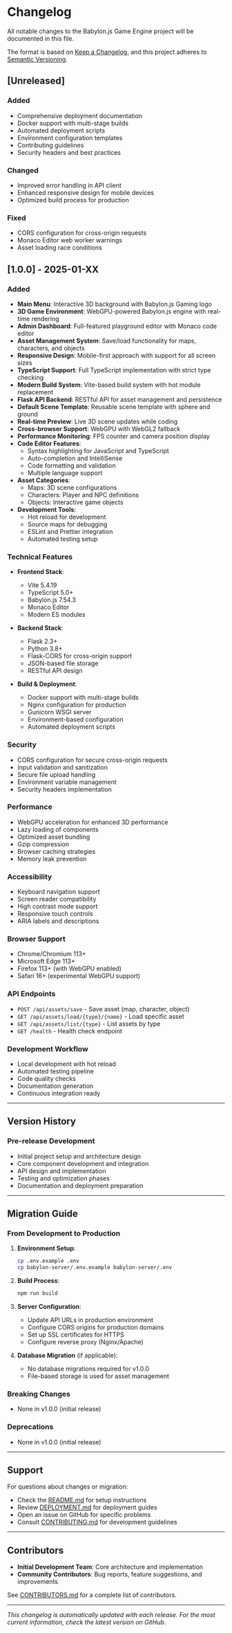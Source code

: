 # Changelog

All notable changes to the Babylon.js Game Engine project will be documented in this file.

The format is based on [Keep a Changelog](https://keepachangelog.com/en/1.0.0/),
and this project adheres to [Semantic Versioning](https://semver.org/spec/v2.0.0.html).

## [Unreleased]

### Added
- Comprehensive deployment documentation
- Docker support with multi-stage builds
- Automated deployment scripts
- Environment configuration templates
- Contributing guidelines
- Security headers and best practices

### Changed
- Improved error handling in API client
- Enhanced responsive design for mobile devices
- Optimized build process for production

### Fixed
- CORS configuration for cross-origin requests
- Monaco Editor web worker warnings
- Asset loading race conditions

## [1.0.0] - 2025-01-XX

### Added
- **Main Menu**: Interactive 3D background with Babylon.js Gaming logo
- **3D Game Environment**: WebGPU-powered Babylon.js engine with real-time rendering
- **Admin Dashboard**: Full-featured playground editor with Monaco code editor
- **Asset Management System**: Save/load functionality for maps, characters, and objects
- **Responsive Design**: Mobile-first approach with support for all screen sizes
- **TypeScript Support**: Full TypeScript implementation with strict type checking
- **Modern Build System**: Vite-based build system with hot module replacement
- **Flask API Backend**: RESTful API for asset management and persistence
- **Default Scene Template**: Reusable scene template with sphere and ground
- **Real-time Preview**: Live 3D scene updates while coding
- **Cross-browser Support**: WebGPU with WebGL2 fallback
- **Performance Monitoring**: FPS counter and camera position display
- **Code Editor Features**:
  - Syntax highlighting for JavaScript and TypeScript
  - Auto-completion and IntelliSense
  - Code formatting and validation
  - Multiple language support
- **Asset Categories**:
  - Maps: 3D scene configurations
  - Characters: Player and NPC definitions
  - Objects: Interactive game objects
- **Development Tools**:
  - Hot reload for development
  - Source maps for debugging
  - ESLint and Prettier integration
  - Automated testing setup

### Technical Features
- **Frontend Stack**:
  - Vite 5.4.19
  - TypeScript 5.0+
  - Babylon.js 7.54.3
  - Monaco Editor
  - Modern ES modules

- **Backend Stack**:
  - Flask 2.3+
  - Python 3.8+
  - Flask-CORS for cross-origin support
  - JSON-based file storage
  - RESTful API design

- **Build & Deployment**:
  - Docker support with multi-stage builds
  - Nginx configuration for production
  - Gunicorn WSGI server
  - Environment-based configuration
  - Automated deployment scripts

### Security
- CORS configuration for secure cross-origin requests
- Input validation and sanitization
- Secure file upload handling
- Environment variable management
- Security headers implementation

### Performance
- WebGPU acceleration for enhanced 3D performance
- Lazy loading of components
- Optimized asset bundling
- Gzip compression
- Browser caching strategies
- Memory leak prevention

### Accessibility
- Keyboard navigation support
- Screen reader compatibility
- High contrast mode support
- Responsive touch controls
- ARIA labels and descriptions

### Browser Support
- Chrome/Chromium 113+
- Microsoft Edge 113+
- Firefox 113+ (with WebGPU enabled)
- Safari 16+ (experimental WebGPU support)

### API Endpoints
- `POST /api/assets/save` - Save asset (map, character, object)
- `GET /api/assets/load/{type}/{name}` - Load specific asset
- `GET /api/assets/list/{type}` - List assets by type
- `GET /health` - Health check endpoint

### Development Workflow
- Local development with hot reload
- Automated testing pipeline
- Code quality checks
- Documentation generation
- Continuous integration ready

---

## Version History

### Pre-release Development
- Initial project setup and architecture design
- Core component development and integration
- API design and implementation
- Testing and optimization phases
- Documentation and deployment preparation

---

## Migration Guide

### From Development to Production

1. **Environment Setup**:
   ```bash
   cp .env.example .env
   cp babylon-server/.env.example babylon-server/.env
   ```

2. **Build Process**:
   ```bash
   npm run build
   ```

3. **Server Configuration**:
   - Update API URLs in production environment
   - Configure CORS origins for production domains
   - Set up SSL certificates for HTTPS
   - Configure reverse proxy (Nginx/Apache)

4. **Database Migration** (if applicable):
   - No database migrations required for v1.0.0
   - File-based storage is used for asset management

### Breaking Changes
- None in v1.0.0 (initial release)

### Deprecations
- None in v1.0.0 (initial release)

---

## Support

For questions about changes or migration:
- Check the [README.md](README.md) for setup instructions
- Review [DEPLOYMENT.md](DEPLOYMENT.md) for deployment guides
- Open an issue on GitHub for specific problems
- Consult [CONTRIBUTING.md](CONTRIBUTING.md) for development guidelines

---

## Contributors

- **Initial Development Team**: Core architecture and implementation
- **Community Contributors**: Bug reports, feature suggestions, and improvements

See [CONTRIBUTORS.md](CONTRIBUTORS.md) for a complete list of contributors.

---

*This changelog is automatically updated with each release. For the most current information, check the latest version on GitHub.*

